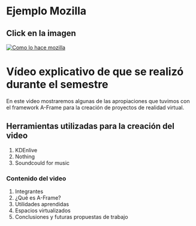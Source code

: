 # Ejemplo Mozilla 

## Click en la imagen

[![Como lo hace mozilla](http://img.youtube.com/vi/kmk43_2dtn0/0.jpg)](http://www.youtube.com/watch?v=kmk43_2dtn0 "Mozilla Example")

# Vídeo explicativo de que se realizó durante el semestre

En este video mostraremos algunas de las apropiaciones que tuvimos con el
framework A-Frame para la creación de proyectos de realidad virtual.

## Herramientas utilizadas para la creación del video

1. KDEnlive
2. Nothing
3. Soundcould for music

### Contenido del video

1. Integrantes
2. ¿Qué es A-Frame?
3. Utilidades aprendidas
4. Espacios virtualizados
5. Conclusiones y futuras propuestas de trabajo
